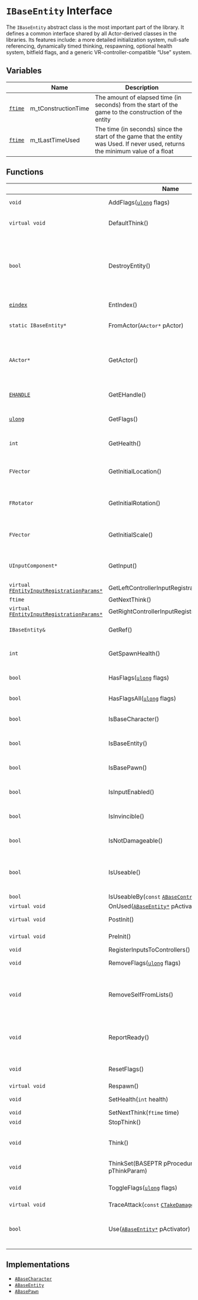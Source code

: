 # `IBaseEntity` Interface

The `IBaseEntity` abstract class is the most important part of the library. It defines a common interface shared by all Actor-derived classes in the libraries. Its features include: a more detailed initialization system, null-safe referencing, dynamically timed thinking, respawning, optional health system, bitfield flags, and a generic VR-controller-compatible “Use” system.

## Variables

|  | Name | Description |
| --- | --- | --- |
| [`ftime`](./typedefs.md) | m_tConstructionTime | The amount of elapsed time (in seconds) from the start of the game to the construction of the entity |
| [`ftime`](./typedefs.md) | m_tLastTimeUsed | The time (in seconds) since the start of the game that the entity was Used. If never used, returns the minimum value of a float |

## Functions

|  | Name | Description |
| -- | --- | --- |
| `void` | AddFlags([`ulong`](./typedefs.md) flags) | Adds the specified flags |
| `virtual void` | DefaultThink() | Called every frame following all PreInit() calls |
| `bool` | DestroyEntity() | Destroys this actor. Returns true if already destroyed or already marked for destruction, false if indestructible |
| [`eindex`](./typedefs.md) | EntIndex() | Returns the entity index |
| `static IBaseEntity*` | FromActor(`AActor*` pActor) | Converts a given `AActor` to a [`BaseEntity`](./ABaseEntity.md) |
| `AActor*` | GetActor() | Returns a pointer to the actor. _Note that this is not protected by an [`EHandle`](./EHandle.md)_ |
| [`EHANDLE`](EHandle.md) | GetEHandle() | Returns an [EHandle](EHandle.md) to the entity |
| [`ulong`](./typedefs.md) | GetFlags() | Returns the entity's set flags |
| `int` | GetHealth() | Returns the health of the entity |
| `FVector` | GetInitialLocation() | Returns the starting world location of the entity |
| `FRotator` | GetInitialRotation() | Returns the starting world rotation of the entity |
| `FVector` | GetInitialScale() | Returns the starting world scale of the entity |
| `UInputComponent*` | GetInput() | Returns input as a `UInputComponent` pointer |
| `virtual` [`FEntityInputRegistrationParams*`](./typedefs.md) | GetLeftControllerInputRegistrationParams() | __ |
| `ftime` | GetNextThink() | __ |
| `virtual` [`FEntityInputRegistrationParams*`](./typedefs.md) | GetRightControllerInputRegistrationParams() | __ |
| `IBaseEntity&` | GetRef() | Returns a reference to `this` |
| `int` | GetSpawnHealth() | Returns the spawn health of the entity |
| `bool` | HasFlags([`ulong`](./typedefs.md) flags) | Returns true if the specified flags are set |
| `bool` | HasFlagsAll([`ulong`](./typedefs.md) flags) | Returns true if all flags are set |
| `bool` | IsBaseCharacter() | Returns true if the entity is a [BaseCharacter](./ABaseCharacter.md) |
| `bool` | IsBaseEntity() | Returns true if the entity is a [BaseEntity](./ABaseEntity.md) |
| `bool` | IsBasePawn() | Returns true if the entity is a [BasePawn](./ABasePawn.md)
| `bool` | IsInputEnabled() | Returns true if input is not ignored |
| `bool` | IsInvincible() | Returns true if the entity is invincible |
| `bool` | IsNotDamageable() | Returns true if the entity is not damageable | 
| `bool` | IsUseable() | Returns true if Use is not ignored and input is not ignored |
| `bool` | IsUseableBy(`const` [`ABaseController*`](./ABaseController.md)) | Returns true |
| `virtual void` | OnUsed([`ABaseEntity*`](./ABaseEntity.md) pActivator) | __ |
| `virtual void` | PostInit() | Called after all static initializers |
| `virtual void` | PreInit() | Called before all static intializers |
| `void` | RegisterInputsToControllers() | __ |
| `void` | RemoveFlags([`ulong`](./typedefs.md) flags) | Removes the specified flags |
| `void` | RemoveSelfFromLists() | Removes entity from entity lists, invalidating [`EHANDLES`](./EHandle.md) (but not modifying static counts) |
| `void` | ReportReady() | Increments the ready entities count (should never be called by a user) |
| `void` | ResetFlags() | Resets flags to the initial flags at spawn |
| `virtual void` | Respawn() | __ |
| `void` | SetHealth(`int` health) | Sets the health of the entity |
| `void` | SetNextThink(`ftime` time) | __ |
| `void` | StopThink() | __ |
| `void` | Think() | Called every frame after DefaultThink(), if enabled via __ |
| `void` | ThinkSet(BASEPTR pProcedure, `void*` pThinkParam) | __ |
| `void` | ToggleFlags([`ulong`](./typedefs.md) flags) | Toggles or inverts the specified flags |
| `virtual void` | TraceAttack(`const` [`CTakeDamageInfo&`](./CTakeDamageInfo.md) info) | __ |
| `bool` | Use([`ABaseEntity*`](./ABaseEntity.md) pActivator) | Uses a given entity. Returns true on success, false if blocked |


## Implementations
- [`ABaseCharacter`](./ABaseCharacter.md)
- [`ABaseEntity`](./ABaseEntity.md)
- [`ABasePawn`](./ABasePawn.md)
